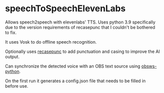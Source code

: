 # speechToSpeechElevenLabs
Allows speech2speech with elevenlabs' TTS. Uses python 3.9 specifically due to the version requirements of recasepunc that I couldn't be bothered to fix.

It uses Vosk to do offline speech recognition.

Optionally uses [recasepunc](https://github.com/benob/recasepunc) to add punctuation and casing to improve the AI output.

Can synchronize the detected voice with an OBS text source using [obsws-python](https://pypi.org/project/obsws-python/).

On the first run it generates a config.json file that needs to be filled in before use.
